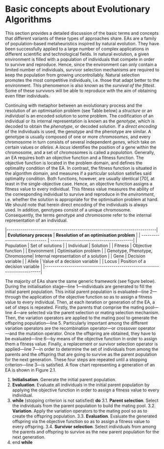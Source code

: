 # Basic concepts about Evolutionary Algorithms

This section provides a detailed discussion of the basic terms and concepts that
different variants of these types of approaches share. EAs are a family of
population-based metaheuristics inspired by natural evolution. They have been
successfully applied to a large number of complex applications in different
scientific and technological fields. In natural evolution, a given environment is
filled with a population of individuals that compete in order to survive and reproduce.
Hence, since the environment can only contain a limited number of individuals, survivor
selection mechanisms are required to keep the population from growing uncontrollably.
Natural selection promotes the most competitive individuals, i.e. those that adapt
better to the environment. This phenomenon is also known as the *survival of the fittest*.
Some of these survivors will be able to reproduce with the aim of obtaining even fitter
individuals. 

Continuing with metaphor between an evolutionary process and the resolution of
an optimisation problem (see Table below) a *structure* or an *individual* is an encoded
solution to some problem. The codification of an individual or its internal representation
is known as the *genotype*, which is decoded to obtain the *phenotype*, or
decoded solution. If a *direct encoding* of the individuals is used, the genotype and
the phenotype are similar. A genotype is usually composed of one or more *chromosomes*,
and every chromosome in turn consists of several independent *genes*, which
take on certain values or *alleles*. A *locus* identifies the position of a gene within the
chromosome, and a set of chromosomes is called a *population*. Generally, an EA
requires both an objective function and a fitness function. The objective function
is located in the problem domain, and defines the optimality condition of the EA.
In contrast, the fitness function is situated in the algorithm domain, and measures
if a particular solution satisfies said optimality condition. Both functions, however,
are usually identical [70], at least in the single-objective case. Hence, an objective
function assigns a fitness value to every individual. This fitness value measures the
ability of the corresponding individual to survive and reproduce in the *environment*,
i.e. whether the solution is appropriate for the optimisation problem at hand. We
should note that herein direct encoding of the individuals is always used. In addition,
genotypes consist of a unique chromosome. Consequently, the terms genotype and chromosome
refer to the internal representation of an individual.

|----------------------------------------------------------------------------|
| **Evolutionary process**       | **Resolution of an optimisation problem** |
| ------------------------------ | ------------------------------------------|
| Population                     | Set of solutions                          |
| Individual                     | Solution                                  |
| Fitness                        | Objective function                        |
| Environment                    | Optimisation problem                      |
| Genotype, Phenotype, Chromosome| Internal representation of a solution     |
| Gene                           | Decision variable                         |
| Allele                         | Value of a decision variable              |
| Locus                          | Position of a decision variable           |
|----------------------------------------------------------------------------|


The majority of EAs share the same generic framework (see figure below).
During the initialisation stage—line 1—individuals are generated to fill the initial
parent population. This initial parent population is evaluated—line 2—through the
application of the objective function so as to assign a fitness value to every individual.
Then, at each iteration or generation of the EA, a set of steps is repeated. Firstly, the
parents that comprise the mating pool—line 4—are selected via the parent selection
or mating selection mechanism. Then, the variation operators are applied to the
mating pool to generate the offspring population—line 5. Particularly important
among the different variation operators are the recombination operator—or crossover
operator—and the mutation operator. Once the offspring are obtained, they have
to be evaluated—line 6—by means of the objective function in order to assign them
a fitness value. Finally, a replacement or survivor selection operator is applied—line
7—in order to determine the set of individuals from among the parents and the
offspring that are going to survive as the parent population for the next generation.
These four steps are repeated until a stopping criterion—line 3—is satisfied. A flow
chart representing a generation of an EA is shown in Figure 2.1.

1. **Initialisation**. Generate the initial parent population.
2. **Evaluation**. Evaluate all individuals in the initial parent population by applying the
objective function in order to assign a fitness value to every individual.
3. **while** (stopping criterion is not satisfied) **do**
  3.1. **Parent selection**. Select the individuals from the parent population to build the
mating pool.
  3.2. **Variation**. Apply the variation operators to the mating pool so as to create the
offspring population.
  3.3. **Evaluation**. Evaluate the generated offspring via the objective function so as to
assign a fitness value to every offspring.
  3.4. **Survivor selection**. Select individuals from among the parents and offspring to
survive as the new parent population for the next generation.
4. end **while**

